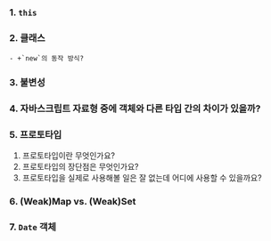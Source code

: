 ### 1. `this`
### 2. 클래스
    - +`new`의 동작 방식?
### 3. 불변성
### 4. 자바스크립트 자료형 중에 객체와 다른 타입 간의 차이가 있을까?
### 5. 프로토타입
  1. 프로토타입이란 무엇인가요?
  2. 프로토타입의 장단점은 무엇인가요?
  3. 프로토타입을 실제로 사용해볼 일은 잘 없는데 어디에 사용할 수 있을까요?
### 6. (Weak)Map vs. (Weak)Set
### 7. `Date` 객체
